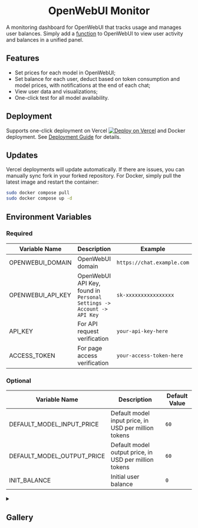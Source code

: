 <div align="center">

# OpenWebUI Monitor

</div>

A monitoring dashboard for OpenWebUI that tracks usage and manages user balances. Simply add a [function](https://github.com/VariantConst/OpenWebUI-Monitor/blob/main/functions/openwebui_monitor.py) to OpenWebUI to view user activity and balances in a unified panel.

## Features

- Set prices for each model in OpenWebUI;
- Set balance for each user, deduct based on token consumption and model prices, with notifications at the end of each chat;
- View user data and visualizations;
- One-click test for all model availability.

## Deployment

Supports one-click deployment on Vercel [![Deploy on Vercel](https://vercel.com/button)](https://vercel.com/new/clone?repository-url=https%3A%2F%2Fgithub.com%2FVariantConst%2FOpenWebUI-Monitor&project-name=openwebui-monitor&repository-name=OpenWebUI-Monitor) and Docker deployment. See [Deployment Guide](https://github.com/VariantConst/OpenWebUI-Monitor/blob/main/resources/tutorials/en/deployment_guide.md) for details.

## Updates

Vercel deployments will update automatically. If there are issues, you can manually sync fork in your forked repository. For Docker, simply pull the latest image and restart the container:

```bash
sudo docker compose pull
sudo docker compose up -d
```

## Environment Variables

### Required

| Variable Name     | Description                                                           | Example                    |
| ----------------- | --------------------------------------------------------------------- | -------------------------- |
| OPENWEBUI_DOMAIN  | OpenWebUI domain                                                      | `https://chat.example.com` |
| OPENWEBUI_API_KEY | OpenWebUI API Key, found in `Personal Settings -> Account -> API Key` | `sk-xxxxxxxxxxxxxxxx`      |
| API_KEY           | For API request verification                                          | `your-api-key-here`        |
| ACCESS_TOKEN      | For page access verification                                          | `your-access-token-here`   |

### Optional

| Variable Name              | Description                                           | Default Value |
| -------------------------- | ----------------------------------------------------- | ------------- |
| DEFAULT_MODEL_INPUT_PRICE  | Default model input price, in USD per million tokens  | `60`          |
| DEFAULT_MODEL_OUTPUT_PRICE | Default model output price, in USD per million tokens | `60`          |
| INIT_BALANCE               | Initial user balance                                  | `0`           |

<details>
  <summary><h2>Gallery</h2></summary>
  <div style="display: flex; flex-wrap: wrap; justify-content: center;">
    <div style="flex: 1 1 50%; padding: 5px; box-sizing: border-box;">
      <img src="https://github.com/user-attachments/assets/653e2e01-9861-472b-a6c9-4ddcf1e9133a" alt="Gallery Image 1" style="width: 100%; display: block;">
    </div>
    <div style="flex: 1 1 50%; padding: 5px; box-sizing: border-box;">
      <img src="https://github.com/user-attachments/assets/ebacc463-d31a-4cfa-bae2-2e5d05c18483" alt="Gallery Image 2" style="width: 100%; display: block;">
    </div>
    <div style="flex: 1 1 50%; padding: 5px; box-sizing: border-box;">
      <img src="https://github.com/user-attachments/assets/20c7078b-4d12-49ac-b347-35d770abe85e" alt="Gallery Image 3" style="width: 100%; display: block;">
    </div>
    <div style="flex: 1 1 50%; padding: 5px; box-sizing: border-box;">
      <img src="https://github.com/user-attachments/assets/d88d9b44-3254-4189-82ae-ce4fbb6279b8" alt="Gallery Image 4" style="width: 100%; display: block;">
    </div>
    <div style="flex: 1 1 50%; padding: 5px; box-sizing: border-box;">
      <img src="https://github.com/user-attachments/assets/3eec480e-cb73-41f3-9cea-0759d77e30c4" alt="Gallery Image 5" style="width: 100%; display: block;">
    </div>
  </div>
</details>
